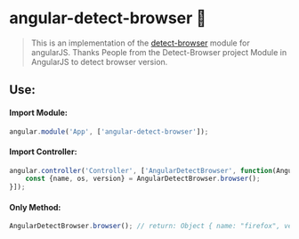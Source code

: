 # angular-detect-browser :eggplant:

> This is an implementation of the [detect-browser](https://github.com/DamonOehlman/detect-browser) module for angularJS.
> Thanks People from the Detect-Browser project
> Module in AngularJS to detect browser version.

## Use:
#### Import Module:
```javascript
angular.module('App', ['angular-detect-browser']);
```
#### Import Controller:
```javascript
angular.controller('Controller', ['AngularDetectBrowser', function(AngularDetectBrowser) {
    const {name, os, version} = AngularDetectBrowser.browser();
}]);
```

#### Only Method:
```javascript
AngularDetectBrowser.browser(); // return: Object { name: "firefox", version: "59.0.0", os: "Linux" }
```
